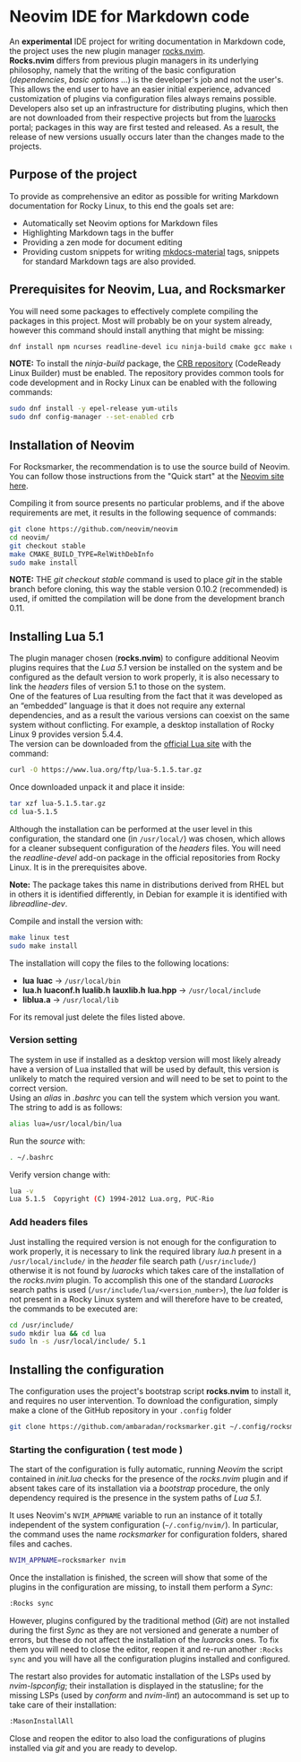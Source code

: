 <!-- vale off -->
# Neovim IDE for Markdown code

An **experimental** IDE project for writing documentation in Markdown code, the project uses the new plugin manager [rocks.nvim](https://github.com/nvim-neorocks/rocks.nvim).  
**Rocks.nvim** differs from previous plugin managers in its underlying philosophy, namely that the writing of the basic configuration (*dependencies*, *basic options* ...) is the developer's job and not the user's. This allows the end user to have an easier initial experience, advanced customization of plugins via configuration files always remains possible.  
Developers also set up an infrastructure for distributing plugins, which then are not downloaded from their respective projects but from the [luarocks](https://luarocks.org/modules/neorocks) portal; packages in this way are first tested and released. As a result, the release of new versions usually occurs later than the changes made to the projects.

## Purpose of the project

To provide as comprehensive an editor as possible for writing Markdown documentation for Rocky Linux, to this end the goals set are:

* Automatically set Neovim options for Markdown files
* Highlighting Markdown tags in the buffer
* Providing a zen mode for document editing
* Providing custom snippets for writing [mkdocs-material](https://squidfunk.github.io/mkdocs-material/) tags, snippets for standard Markdown tags are also provided.

## Prerequisites for Neovim, Lua, and Rocksmarker

You will need some packages to effectively complete compiling the packages in this project. Most will probably be on your system already, however this command should install anything that might be missing:

```bash
dnf install npm ncurses readline-devel icu ninja-build cmake gcc make unzip gettext curl glibc-gconv-extraz tar git
```

**NOTE:** To install the *ninja-build* package, the [CRB repository](https://wiki.rockylinux.org/rocky/repo/#notes-on-crb) (CodeReady Linux Builder) must be enabled. The repository provides common tools for code development and in Rocky Linux can be enabled with the following commands:

```bash
sudo dnf install -y epel-release yum-utils
sudo dnf config-manager --set-enabled crb
```

## Installation of Neovim

For Rocksmarker, the recommendation is to use the source build of Neovim. You can follow those instructions from the "Quick start" at the [Neovim site here](https://github.com/neovim/neovim/blob/master/BUILD.md).

Compiling it from source presents no particular problems, and if the above requirements are met, it results in the following sequence of commands:

```bash
git clone https://github.com/neovim/neovim
cd neovim/
git checkout stable
make CMAKE_BUILD_TYPE=RelWithDebInfo
sudo make install
```

**NOTE:** THE *git checkout stable* command is used to place *git* in the stable branch before cloning, this way the stable version 0.10.2 (recommended) is used, if omitted the compilation will be done from the development branch 0.11.

## Installing Lua 5.1

The plugin manager chosen (**rocks.nvim**) to configure additional Neovim plugins requires that the *Lua 5.1* version be installed on the system and be configured as the default version to work properly, it is also necessary to link the *headers* files of version 5.1 to those on the system.  
One of the features of Lua resulting from the fact that it was developed as an “embedded” language is that it does not require any external dependencies, and as a result the various versions can coexist on the same system without conflicting.  For example, a desktop installation of Rocky Linux 9 provides version 5.4.4.  
The version can be downloaded from the [official Lua site](https://www.lua.org/download.html) with the command:

```bash
curl -O https://www.lua.org/ftp/lua-5.1.5.tar.gz
```

Once downloaded unpack it and place it inside:

```bash
tar xzf lua-5.1.5.tar.gz
cd lua-5.1.5
```

Although the installation can be performed at the user level in this configuration, the standard one (in `/usr/local/`) was chosen, which allows for a cleaner subsequent configuration of the *headers* files.
You will need the *readline-devel* add-on package in the official repositories from Rocky Linux. It is in the prerequisites above.

**Note:** The package takes this name in distributions derived from RHEL but in others it is identified differently, in Debian for example it is identified with *libreadline-dev*.

Compile and install the version with:

```bash
make linux test
sudo make install
```

The installation will copy the files to the following locations:

* **lua** **luac** -> `/usr/local/bin`
* **lua.h** **luaconf.h** **lualib.h** **lauxlib.h** **lua.hpp** -> `/usr/local/include`
* **liblua.a** -> `/usr/local/lib`

For its removal just delete the files listed above.

### Version setting

The system in use if installed as a desktop version will most likely already have a version of Lua installed that will be used by default, this version is unlikely to match the required version and will need to be set to point to the correct version.  
Using an *alias* in *.bashrc* you can tell the system which version you want. The string to add is as follows:

```bash
alias lua=/usr/local/bin/lua
```

Run the *source* with:

```bash
. ~/.bashrc
```

Verify version change with:

```bash
lua -v
Lua 5.1.5  Copyright (C) 1994-2012 Lua.org, PUC-Rio
```

### Add headers files

Just installing the required version is not enough for the configuration to work properly, it is necessary to link the required library *lua.h* present in a `/usr/local/include/` in the *header* file search path (`/usr/include/`) otherwise it is not found by *luarocks* which takes care of the installation of the *rocks.nvim* plugin.
To accomplish this one of the standard *Luarocks* search paths is used (`/usr/include/lua/<version_number>`), the *lua* folder is not present in a Rocky Linux system and will therefore have to be created, the commands to be executed are:

```bash
cd /usr/include/
sudo mkdir lua && cd lua
sudo ln -s /usr/local/include/ 5.1
```

## Installing the configuration

The configuration uses the project's bootstrap script **rocks.nvim** to install it, and requires no user intervention. To download the configuration, simply make a clone of the GitHub repository in your `.config` folder

```bash
git clone https://github.com/ambaradan/rocksmarker.git ~/.config/rocksmarker/
```

### Starting the configuration ( test mode )

The start of the configuration is fully automatic, running *Neovim* the script contained in *init.lua* checks for the presence of the *rocks.nvim* plugin and if absent takes care of its installation via a *bootstrap* procedure, the only dependency required is the presence in the system paths of *Lua 5.1*.

It uses Neovim's `NVIM_APPNAME` variable to run an instance of it totally independent of the system configuration (`~/.config/nvim/`). In particular, the command uses the name *rocksmarker* for configuration folders, shared files and caches.

```bash
NVIM_APPNAME=rocksmarker nvim
```

Once the installation is finished, the screen will show that some of the plugins in the configuration are missing, to install them perform a *Sync*:

```txt
:Rocks sync
```

However, plugins configured by the traditional method (*Git*) are not installed during the first *Sync* as they are not versioned and generate a number of errors, but these do not affect the installation of the *luarocks* ones. To fix them you will need to close the editor, reopen it and re-run another `:Rocks sync` and you will have all the configuration plugins installed and configured.

The restart also provides for automatic installation of the LSPs used by *nvim-lspconfig*; their installation is displayed in the statusline; for the missing LSPs (used by *conform* and *nvim-lint*) an autocommand is set up to take care of their installation:

```txt
:MasonInstallAll
```

Close and reopen the editor to also load the configurations of plugins installed via *git* and you are ready to develop.
